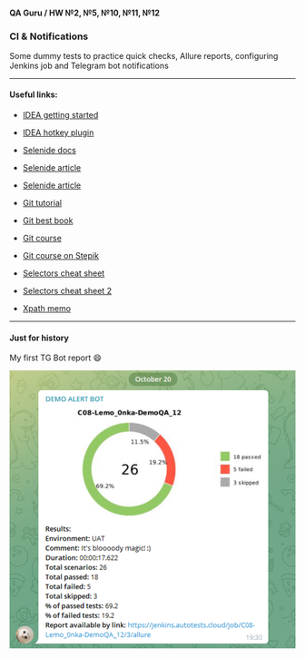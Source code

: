 #### QA Guru / HW №2, №5, №10, №11, №12
### CI & Notifications
Some dummy tests to practice quick checks, Allure reports, configuring Jenkins job and Telegram bot notifications
___


#### Useful links:

* <a href="https://wiki.qa.guru/display/QAG/Getting+started">IDEA getting started</a>
* <a href="https://plugins.jetbrains.com/plugin/9792-key-promoter-x">IDEA hotkey plugin</a>
* <a href="https://selenide.org/documentation.html">Selenide docs</a>
* <a href="https://github.com/selenide/selenide/wiki/Selenide-vs-Selenium">Selenide article</a>
* <a href="https://ru.selenide.org/2016/10/20/selenide-vs-pure-selenium/">Selenide article</a>
* <a href="https://learngitbranching.js.org/">Git tutorial</a>
* <a href="https://git-scm.com/book/ru/v2/">Git best book</a>
* <a href="https://ru.hexlet.io/courses/intro_to_git">Git course</a>
* <a href="https://stepik.org/course/3145/promo">Git course on Stepik</a>

* <a href="https://docs.google.com/document/d/1yCRtiij9v3-sk5NHXNMXxdcKB-AwgB5952jfF0xNctw/edit">Selectors cheat sheet</a>
* <a href="https://www.red-gate.com/simple-talk/wp-content/uploads/imported/1269-Locators_table_1_0_2.pdf?file=4937">Selectors cheat sheet 2</a>
* <a href="https://docs.google.com/document/d/1PdfKMDfoqFIlF4tN1jKrOf1iZ1rqESy2xVMIj3uuV3g/pub">Xpath memo</a>

___

#### Just for history
My first TG Bot report :smile:

![Telegram Bot example](https://github.com/Lena-Sazh/DemoQA-tests/blob/allure-notifications/src/test/resources/images/botExample.png)
